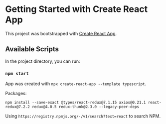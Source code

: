 # Getting Started with Create React App

This project was bootstrapped with [Create React App](https://github.com/facebook/create-react-app).

## Available Scripts

In the project directory, you can run:

### `npm start`

App was created with `npx create-react-app --template typescript`.


Packages:
```
npm install --save-exact @types/react-redux@7.1.15 axios@0.21.1 react-redux@7.2.2 redux@4.0.5 redux-thunk@2.3.0 --legacy-peer-deps
```

Using `https://registry.npmjs.org/-/v1/search?text=react` to search NPM. 